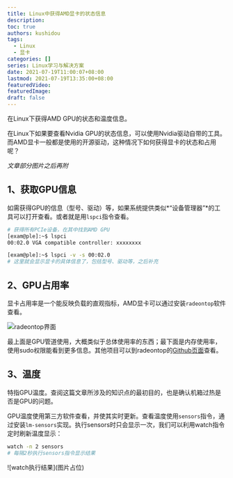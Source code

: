 ```yaml
---
title: Linux中获得AMD显卡的状态信息
description:
toc: true
authors: kushidou
tags: 
  - Linux
  - 显卡
categories: []
series: Linux学习与解决方案
date: 2021-07-19T11:00:07+08:00
lastmod: 2021-07-19T13:35:00+08:00
featuredVideo:
featuredImage:
draft: false
---
```


在Linux下获得AMD GPU的状态和温度信息。

<!--more-->

在Linux下如果要查看Nvidia GPU的状态信息，可以使用Nvidia驱动自带的工具。而AMD显卡一般都是使用的开源驱动，这种情况下如何获得显卡的状态和占用呢？

*文章部分图片之后再附*

## 1、获取GPU信息

如需获得GPU的信息（型号、驱动）等，如果系统提供类似*“设备管理器”*的工具可以打开查看。或者就是用`lspci`指令查看。

```bash
# 获得所有PCIe设备，在其中找到AMD GPU
[exam@ple]:~$ lspci
00:02.0 VGA compatible controller: xxxxxxxx

[exam@ple]:~$ lspci -v -s 00:02.0
# 这里就会显示显卡的具体信息了，包括型号、驱动等，之后补充
```

## 2、GPU占用率

显卡占用率是一个能反映负载的直观指标，AMD显卡可以通过安装`radeontop`软件查看。

![radeontop界面](https://cdn.jsdelivr.net/gh/kushidou/PicLibrary/img/20210719133426.png)

最上面是GPU管道使用，大概类似于总体使用率的东西；最下面是内存使用率，使用sudo权限能看到更多信息。其他项目可以到radeontop的[Github页面](https://github.com/clbr/radeontop)查看。

## 3、温度
特指GPU温度。查阅这篇文章所涉及的知识点的最初目的，也是确认机箱过热是否是GPU的问题。

GPU温度使用第三方软件查看，并使其实时更新。查看温度使用`sensors`指令，通过安装`lm-sensors`实现。执行sensors时只会显示一次，我们可以利用watch指令定时刷新温度显示：

```bash
watch -n 2 sensors
# 每隔2秒执行sensors指令显示结果
```

!\[watch执行结果\](图片占位)